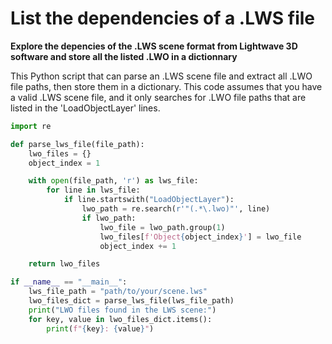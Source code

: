 # List the dependencies of a .LWS file

**Explore the depencies of the .LWS scene format from Lightwave 3D software and store all the listed .LWO in a dictionnary**

This Python script that can parse an .LWS scene file and extract all .LWO file paths, then store them in a dictionary. This code assumes that you have a valid .LWS scene file, and it only searches for .LWO file paths that are listed in the 'LoadObjectLayer' lines.

```python
import re

def parse_lws_file(file_path):
    lwo_files = {}
    object_index = 1

    with open(file_path, 'r') as lws_file:
        for line in lws_file:
            if line.startswith("LoadObjectLayer"):
                lwo_path = re.search(r'"(.*\.lwo)"', line)
                if lwo_path:
                    lwo_file = lwo_path.group(1)
                    lwo_files[f'Object{object_index}'] = lwo_file
                    object_index += 1

    return lwo_files

if __name__ == "__main__":
    lws_file_path = "path/to/your/scene.lws"
    lwo_files_dict = parse_lws_file(lws_file_path)
    print("LWO files found in the LWS scene:")
    for key, value in lwo_files_dict.items():
        print(f"{key}: {value}")
```
